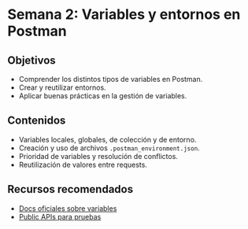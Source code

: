 # Semana 2: Variables y entornos en Postman

## Objetivos
- Comprender los distintos tipos de variables en Postman.
- Crear y reutilizar entornos.
- Aplicar buenas prácticas en la gestión de variables.

## Contenidos
- Variables locales, globales, de colección y de entorno.
- Creación y uso de archivos `.postman_environment.json`.
- Prioridad de variables y resolución de conflictos.
- Reutilización de valores entre requests.

## Recursos recomendados
- [Docs oficiales sobre variables](https://learning.postman.com/docs/sending-requests/variables/)
- [Public APIs para pruebas](https://github.com/public-apis/public-apis)


